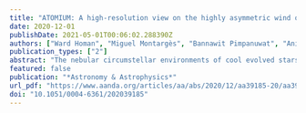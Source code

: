 ```yaml
---
title: "ATOMIUM: A high-resolution view on the highly asymmetric wind of the AGB star π1Gruis - I. First detection of a new companion and its effect on the inner wind"
date: 2020-12-01
publishDate: 2021-05-01T00:06:02.288390Z
authors: ["Ward Homan", "Miguel Montargès", "Bannawit Pimpanuwat", "Anita M. S. Richards", "Sofia H. J. Wallström", "Pierre Kervella", "Leen Decin", "Albert Zijlstra", "Taissa Danilovich", "Alex de Koter", "Karl Menten", "Raghvendra Sahai", "John Plane", "Kelvin Lee", "Rens Waters", "Alain Baudry", "Ka Tat Wong", "Tom J. Millar", "Marie Van de Sande", "Eric Lagadec", "David Gobrecht", "Jeremy Yates", "Daniel Price", "Emily Cannon", "Jan Bolte", "Frederik De Ceuster", "Fabrice Herpin", "Joe Nuth", "Jan Philip Sindel", "Dylan Kee", "Malcolm D. Grey", "Sandra Etoka", "Manali Jeste", "Carl A. Gottlieb", "Elaine Gottlieb", "Iain McDonald", "Ileyk El Mellah", "Holger S. P. Müller"]
publication_types: ["2"]
abstract: "The nebular circumstellar environments of cool evolved stars are known to harbour a rich morphological complexity of gaseous structures on different length scales. A large part of these density structures are thought to be brought about by the interaction of the stellar wind with a close companion. The S-type asymptotic giant branch (AGB) star textlessitextgreaterπtextlessi/textgreatertextlesssuptextgreater1textlesssup/textgreaterGruis, which has a known companion at ∼440 au and is thought to harbour a second, closer-by (textless 10 au) companion, was observed with the Atacama Large Millimeter/submillimeter Array as part of the ATOMIUM Large programme. In this work, the brightest CO, SiO, and HCN molecular line transitions are analysed. The continuum map shows two maxima, separated by 0.04″ (6 au). The CO data unambiguously reveal that textlessitextgreaterπtextlessi/textgreatertextlesssuptextgreater1textlesssup/textgreaterGru’s circumstellar environment harbours an inclined, radially outflowing, equatorial density enhancement. It contains a spiral structure at an angle of ∼38 ± 3° with the line-of-sight. The HCN emission in the inner wind reveals a clockwise spiral, with a dynamical crossing time of the spiral arms consistent with a companion at a distance of 0.04″ from the AGB star, which is in agreement with the position of the secondary continuum peak. The inner wind dynamics imply a large acceleration region, consistent with a beta-law power of ∼6. The CO emission suggests that the spiral is approximately Archimedean within 5″, beyond which this trend breaks down as the succession of the spiral arms becomes less periodic. The SiO emission at scales smaller than 0.5″ exhibits signatures of gas in rotation, which is found to fit the expected behaviour of gas in the wind-companion interaction zone. An investigation of SiO maser emission reveals what could be a stream of gas accelerating from the surface of the AGB star to the companion. Using these dynamics, we have tentatively derived an upper limit on the companion mass to be ∼1.1 textlessitextgreaterMtextlessi/textgreatertextlesssubtextgreater⊙textlesssub/textgreater."
featured: false
publication: "*Astronomy & Astrophysics*"
url_pdf: "https://www.aanda.org/articles/aa/abs/2020/12/aa39185-20/aa39185-20.html"
doi: "10.1051/0004-6361/202039185"
---
```


